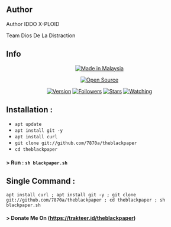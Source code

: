 ## Author
<p>Author IDDO X-PLOID</p>
<p>Team Dios De La Distraction</p>

## Info
<p align="center">
<a href="#"><img title="Made in Malaysia" src="https://img.shields.io/badge/MADE%20IN-MALAYSIA-green?colorA=%23ff0000&colorB=%23017e40&style=for-the-badge"></a>
</p>
</p>
<p align="center">
<a href="https://img.shields.io/badge/Author-7870a-red.svg?style=for-the-badge&logo=github"></a>
<a href="#"><img title="Open Source" src="https://img.shields.io/badge/Open%20Source-%E2%9D%A4-green?style=for-the-badge"></a>
</p>
<p align="center">
<a href="#"><img title="Version" src="https://img.shields.io/badge/Version-1.0-green.svg?style=flat-square"></a>
<a href="https://github.com/Adminiddo/"><img title="Followers" src="https://github.com/Adminiddo?color=blue&style=flat-square"></a>
<a href="https://github.com/Adminiddo/"><img title="Stars" src="https://img.shields.io/github/stars/7870a/theblackpaper?color=red&style=flat-square"></a>
<a href="https://c.top4top.io/p_2270py6fv0.jpg"><img title="Watching" src="https://img.shields.io/github/watchers/7870a/theblackpaper?label=Watchers&color=blue&style=flat-square"></a>
</p>

## Installation :

* `apt update`
* `apt install git -y`
* `apt install curl`
* `git clone git://github.com/7870a/theblackpaper`
* `cd theblackpaper`
#### > Run : `sh blackpaper.sh`
## Single Command :
```
apt install curl ; apt install git -y ; git clone git://github.com/7870a/theblackpaper ; cd theblackpaper ; sh blackpaper.sh 
```


#### > Donate Me On (https://trakteer.id/theblackpaper)

